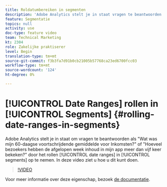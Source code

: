 ```yaml
---
title: Roldatumbereiken in segmenten
description: 'Adobe Analytics stelt je in staat vragen te beantwoorden als: Wat was mijn 60-daagse voortschrijdende gemiddelde voor de Inkomsten? of - Hoeveel bezoekers hebben de afgelopen week inhoud in mijn app meer dan vijf keer bekeken? door de roldatumbereiken in segmenten op te nemen. In deze video ziet u hoe u dit kunt doen.'
feature: Segmentatie
topics: null
activity: use
doc-type: feature video
team: Technical Marketing
kt: 2304
role: Zakelijke praktiserer
level: Begin
translation-type: tm+mt
source-git-commit: f3b3fa7d91b0cb21005b57768ca23ed6700fcc03
workflow-type: tm+mt
source-wordcount: '124'
ht-degree: 0%

---
```



# [!UICONTROL Date Ranges] rollen in [!UICONTROL Segments] {#rolling-date-ranges-in-segments}

Adobe Analytics stelt je in staat om vragen te beantwoorden als &quot;Wat was mijn 60-daagse voortschrijdende gemiddelde voor Inkomsten?&quot; of &quot;Hoeveel bezoekers hebben de afgelopen week inhoud in mijn app meer dan vijf keer bekeken?&quot; door het rollen [!UICONTROL date ranges] in [!UICONTROL segments] op te nemen. In deze video ziet u hoe u dit kunt doen.

>[!VIDEO](https://video.tv.adobe.com/v/25403/?quality=12)

Voor meer informatie over deze eigenschap, bezoek [de documentatie](https://marketing.adobe.com/resources/help/en_US/analytics/segment/index.html?f=seg_build_ui).

